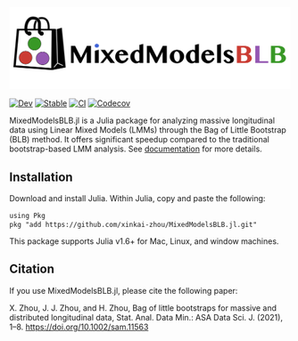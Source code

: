 ![LOGO](https://github.com/xinkai-zhou/MixedModelsBLB.jl/blob/master/logo-text.png)

[![Dev](https://img.shields.io/badge/docs-dev-blue.svg)](https://xinkai-zhou.github.io/MixedModelsBLB.jl/dev)
[![Stable](https://img.shields.io/badge/docs-stable-blue.svg)](https://xinkai-zhou.github.io/MixedModelsBLB.jl/stable)
[![CI](https://github.com/xinkai-zhou/MixedModelsBLB.jl/workflows/CI/badge.svg)](https://github.com/xinkai-zhou/MixedModelsBLB.jl/actions)
[![Codecov](https://codecov.io/gh/xinkai-zhou/MixedModelsBLB.jl/branch/master/graph/badge.svg)](https://codecov.io/gh/xinkai-zhou/MixedModelsBLB.jl)



MixedModelsBLB.jl is a Julia package for analyzing massive longitudinal data using Linear Mixed Models (LMMs) through the Bag of Little Bootstrap (BLB) method. It offers significant speedup compared to the traditional bootstrap-based LMM analysis. See [documentation](https://xinkai-zhou.github.io/MixedModelsBLB.jl/dev) for more details. 

## Installation
Download and install Julia. Within Julia, copy and paste the following:
```
using Pkg
pkg "add https://github.com/xinkai-zhou/MixedModelsBLB.jl.git"
```
This package supports Julia v1.6+ for Mac, Linux, and window machines.

## Citation
If you use MixedModelsBLB.jl, please cite the following paper: 

X. Zhou, J. J. Zhou, and H. Zhou, Bag of little bootstraps for massive and distributed longitudinal data, Stat. Anal. Data Min.: ASA Data Sci. J. (2021), 1–8. https://doi.org/10.1002/sam.11563